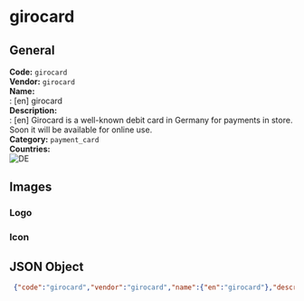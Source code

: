 # girocard 
## General 
**Code:** `girocard`  
**Vendor:** `girocard`  
**Name:**  
:	[en] girocard  
**Description:**  
: [en] Girocard is a well-known debit card in Germany for payments in store. Soon it will be available for online use.  
**Category:** `payment_card`  
**Countries:**  
![DE](https://cdnjs.cloudflare.com/ajax/libs/flag-icon-css/3.3.0/flags/4x3/DE.svg#w24)  
 
## Images 
### Logo 
### Icon 
## JSON Object 
```json
 {"code":"girocard","vendor":"girocard","name":{"en":"girocard"},"description":{"en":"Girocard is a well-known debit card in Germany for payments in store. Soon it will be available for online use."},"countries":["DE"],"category":"payment_card"}```  
